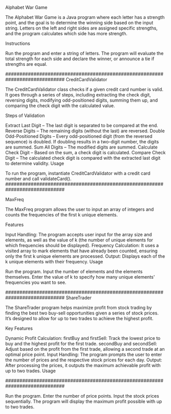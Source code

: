 Alphabet War Game

The Alphabet War Game is a Java program where each letter has a strength point, and the goal is to determine the winning side based on the input string. Letters on the left and right sides are assigned specific strengths, and the program calculates which side has more strength.

Instructions

Run the program and enter a string of letters.
The program will evaluate the total strength for each side and declare the winner, or announce a tie if strengths are equal.

#############################################################################
CreditCardValidator

The CreditCardValidator class checks if a given credit card number is valid. It goes through a series of steps, including extracting the check digit, reversing digits, modifying odd-positioned digits, summing them up, and comparing the check digit with the calculated value.

Steps of Validation

Extract Last Digit – The last digit is separated to be compared at the end.
Reverse Digits – The remaining digits (without the last) are reversed.
Double Odd-Positioned Digits – Every odd-positioned digit (from the reversed sequence) is doubled. If doubling results in a two-digit number, the digits are summed.
Sum All Digits – The modified digits are summed.
Calculate Check Digit – Based on the sum, a check digit is calculated.
Compare Check Digit – The calculated check digit is compared with the extracted last digit to determine validity.
Usage

To run the program, instantiate CreditCardValidator with a credit card number and call validateCard().
#############################################################################


MaxFreq

The MaxFreq program allows the user to input an array of integers and counts the frequencies of the first k unique elements.

Features

Input Handling: The program accepts user input for the array size and elements, as well as the value of k (the number of unique elements for which frequencies should be displayed).
Frequency Calculation: It uses a visited array to mark elements that have already been counted, ensuring only the first k unique elements are processed.
Output: Displays each of the k unique elements with their frequency.
Usage

Run the program.
Input the number of elements and the elements themselves.
Enter the value of k to specify how many unique elements' frequencies you want to see.

#############################################################################
ShareTrader

The ShareTrader program helps maximize profit from stock trading by finding the best two buy-sell opportunities given a series of stock prices. It’s designed to allow for up to two trades to achieve the highest profit.

Key Features

Dynamic Profit Calculation:
firstBuy and firstSell: Track the lowest price to buy and the highest profit for the first trade.
secondBuy and secondSell: Adjust based on the profit from the first trade, allowing a second trade at an optimal price point.
Input Handling: The program prompts the user to enter the number of prices and the respective stock prices for each day.
Output: After processing the prices, it outputs the maximum achievable profit with up to two trades.
Usage

#############################################################################

Run the program.
Enter the number of price points.
Input the stock prices sequentially.
The program will display the maximum profit possible with up to two trades.
